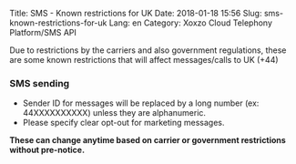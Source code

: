 Title: SMS - Known restrictions for UK
Date: 2018-01-18 15:56
Slug: sms-known-restrictions-for-uk
Lang: en
Category: Xoxzo Cloud Telephony Platform/SMS API

Due to restrictions by the carriers and also government regulations, these are
some known restrictions that will affect messages/calls to UK (+44)

### SMS sending

- Sender ID for messages will be replaced by a long number (ex: 44XXXXXXXXXX) unless they are alphanumeric.
- Please specify clear opt-out for marketing messages.


**These can change anytime based on carrier or government restrictions without pre-notice.**

